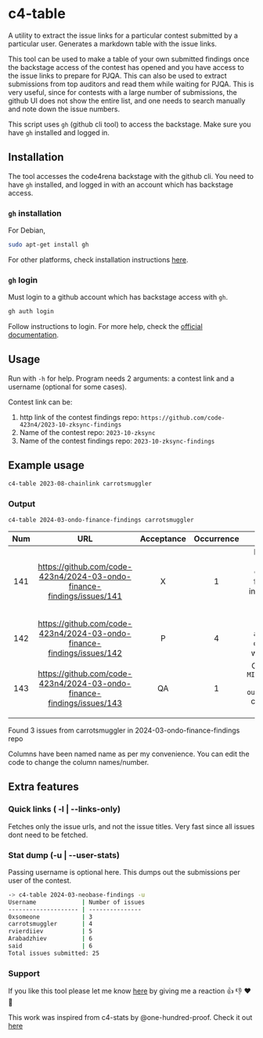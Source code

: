 # c4-table

A utility to extract the issue links for a particular contest submitted by a particular user. Generates a markdown table with the issue links.

This tool can be used to make a table of your own submitted findings once the backstage access of the contest has opened and you have access to the issue links to prepare for PJQA. This can also be used to extract submissions from top auditors and read them while waiting for PJQA. This is very useful, since for contests with a large number of submissions, the github UI does not show the entire list, and one needs to search manually and note down the issue numbers.

This script uses `gh` (github cli tool) to access the backstage. Make sure you have `gh` installed and logged in.

## Installation

The tool accesses the code4rena backstage with the github cli. You need to have `gh` installed, and logged in with an account which has backstage access.

### `gh` installation

For Debian,

```bash
sudo apt-get install gh
```

For other platforms, check installation instructions [here](https://github.com/cli/cli).

### `gh` login

Must login to a github account which has backstage access with `gh`.

```bash
gh auth login
```

Follow instructions to login. For more help, check the [official documentation](https://cli.github.com/manual/gh_auth_login).

## Usage

Run with `-h` for help. Program needs 2 arguments: a contest link and a username (optional for some cases).

Contest link can be:

1. http link of the contest findings repo: `https://github.com/code-423n4/2023-10-zksync-findings`
2. Name of the contest repo: `2023-10-zksync`
3. Name of the contest findings repo: `2023-10-zksync-findings`

## Example usage

```bash
c4-table 2023-08-chainlink carrotsmuggler
```

### Output

`c4-table 2024-03-ondo-finance-findings carrotsmuggler`

| Num |                                  URL                                   | Acceptance | Occurrence |                                                 Title                                                  | Comments |
| :-: | :--------------------------------------------------------------------: | :--------: | :--------: | :----------------------------------------------------------------------------------------------------: | :------: |
| 141 | https://github.com/code-423n4/2024-03-ondo-finance-findings/issues/141 |     X      |     1      | BUIDL tokens in the manager contract can be force converted into USDC DOSing operations at a small fee |          |
| 142 | https://github.com/code-423n4/2024-03-ondo-finance-findings/issues/142 |     P      |     4      |                    Users can lose access to funds due to minimum withdrawal limits.                    |          |
| 143 | https://github.com/code-423n4/2024-03-ondo-finance-findings/issues/143 |     QA     |     1      |         Close hardcoded `MINIMUM_OUSG_PRICE` in `ousgInstantManager` contract can lead to DOS          |          |

Found 3 issues from carrotsmuggler in 2024-03-ondo-finance-findings repo

Columns have been named name as per my convenience. You can edit the code to change the column names/number.

## Extra features

### Quick links ( -l | --links-only)

Fetches only the issue urls, and not the issue titles. Very fast since all issues dont need to be fetched.

### Stat dump (-u | --user-stats)

Passing username is optional here. This dumps out the submissions per user of the contest.

```bash
-> c4-table 2024-03-neobase-findings -u
Username             | Number of issues
-------------------- | ---------------
0xsomeone            | 3
carrotsmuggler       | 4
rvierdiiev           | 5
Arabadzhiev          | 6
said                 | 6
Total issues submitted: 25
```

### Support

If you like this tool please let me know [here](https://github.com/carrotsmuggler/c4-table/issues/1) by giving me a reaction 👍 👎 ❤️ 👀

This work was inspired from c4-stats by @one-hundred-proof. Check it out [here](https://github.com/one-hundred-proof/c4-stats)
